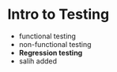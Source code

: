 # Intro to Testing
- functional testing
- non-functional testing
- **Regression testing**
- salih added